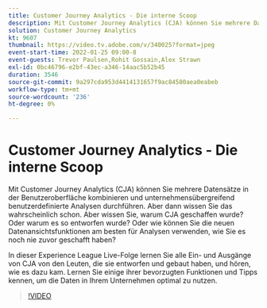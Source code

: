 ```yaml
---
title: Customer Journey Analytics - Die interne Scoop
description: Mit Customer Journey Analytics (CJA) können Sie mehrere Datensätze in der Benutzeroberfläche kombinieren und unternehmensübergreifend benutzerdefinierte Analysen durchführen. Aber dann wissen Sie das wahrscheinlich schon. Aber wissen Sie, warum CJA geschaffen wurde? Oder warum es so entworfen wurde? Oder wie können Sie die neuen Datenansichtsfunktionen am besten für Analysen verwenden, wie Sie es noch nie zuvor geschafft haben? In dieser Experience League Live-Folge lernen Sie alle Ein- und Ausgänge von CJA von den Leuten, die sie entworfen und gebaut haben, und hören, wie es dazu kam. Lernen Sie einige ihrer bevorzugten Funktionen und Tipps kennen, um die Daten in Ihrem Unternehmen optimal zu nutzen.
solution: Customer Journey Analytics
kt: 9607
thumbnail: https://video.tv.adobe.com/v/340025?format=jpeg
event-start-time: 2022-01-25 09:00-8
event-guests: Trevor Paulsen,Rohit Gossain,Alex Strawn
exl-id: 0bc46796-e2bf-43ec-a346-14aac5b52b45
duration: 3546
source-git-commit: 9a297cda953d4414131657f9ac84580aea0eabeb
workflow-type: tm+mt
source-wordcount: '236'
ht-degree: 0%

---
```


# Customer Journey Analytics - Die interne Scoop

Mit Customer Journey Analytics (CJA) können Sie mehrere Datensätze in der Benutzeroberfläche kombinieren und unternehmensübergreifend benutzerdefinierte Analysen durchführen. Aber dann wissen Sie das wahrscheinlich schon. Aber wissen Sie, warum CJA geschaffen wurde? Oder warum es so entworfen wurde? Oder wie können Sie die neuen Datenansichtsfunktionen am besten für Analysen verwenden, wie Sie es noch nie zuvor geschafft haben?

In dieser Experience League Live-Folge lernen Sie alle Ein- und Ausgänge von CJA von den Leuten, die sie entworfen und gebaut haben, und hören, wie es dazu kam. Lernen Sie einige ihrer bevorzugten Funktionen und Tipps kennen, um die Daten in Ihrem Unternehmen optimal zu nutzen.

>[!VIDEO](https://video.tv.adobe.com/v/340025/?quality=12&learn=on)
